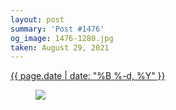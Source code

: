 ```yaml
---
layout: post
summary: 'Post #1476'
og_image: 1476-1280.jpg
taken: August 29, 2021
---
```


<div class="post">
 <time>
  <a href="/1476">
   {{ page.date | date: "%B %-d, %Y" }}
  </a>
 </time>
 <a href="/1476">
  <figure data-taken="8/29/2021">
   <img sizes="(min-width: 700px) 50vw, calc(100vw - 2rem)" src="{{ site.assets_url }}/1476-640.jpg" srcset="{{ site.assets_url }}/1476-320.jpg 320w, {{ site.assets_url }}/1476-640.jpg 640w, {{ site.assets_url }}/1476-960.jpg 960w, {{ site.assets_url }}/1476-1280.jpg 1280w"/>
  </figure>
 </a>
</div>
